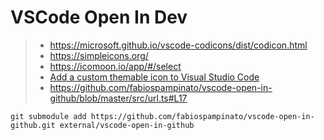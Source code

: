 # VSCode Open In Dev

> - https://microsoft.github.io/vscode-codicons/dist/codicon.html
> - https://simpleicons.org/
> - https://icomoon.io/app/#/select
> - [Add a custom themable icon to Visual Studio Code](https://www.eliostruyf.com/add-custom-themable-icon-visual-studio-code/)
> - https://github.com/fabiospampinato/vscode-open-in-github/blob/master/src/url.ts#L17

```shell
git submodule add https://github.com/fabiospampinato/vscode-open-in-github.git external/vscode-open-in-github
```
